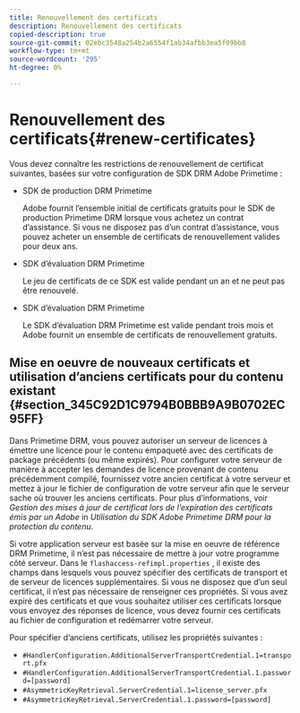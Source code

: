 ```yaml
---
title: Renouvellement des certificats
description: Renouvellement des certificats
copied-description: true
source-git-commit: 02ebc3548a254b2a6554f1ab34afbb3ea5f09bb8
workflow-type: tm+mt
source-wordcount: '295'
ht-degree: 0%

---
```


# Renouvellement des certificats{#renew-certificates}

Vous devez connaître les restrictions de renouvellement de certificat suivantes, basées sur votre configuration de SDK DRM Adobe Primetime :

* SDK de production DRM Primetime

  Adobe fournit l’ensemble initial de certificats gratuits pour le SDK de production Primetime DRM lorsque vous achetez un contrat d’assistance. Si vous ne disposez pas d’un contrat d’assistance, vous pouvez acheter un ensemble de certificats de renouvellement valides pour deux ans.
* SDK d’évaluation DRM Primetime

  Le jeu de certificats de ce SDK est valide pendant un an et ne peut pas être renouvelé.
* SDK d’évaluation DRM Primetime

  Le SDK d’évaluation DRM Primetime est valide pendant trois mois et Adobe fournit un ensemble de certificats de renouvellement gratuits.

## Mise en oeuvre de nouveaux certificats et utilisation d’anciens certificats pour du contenu existant {#section_345C92D1C9794B0BBB9A9B0702EC95FF}

Dans Primetime DRM, vous pouvez autoriser un serveur de licences à émettre une licence pour le contenu empaqueté avec des certificats de package précédents (ou même expirés). Pour configurer votre serveur de manière à accepter les demandes de licence provenant de contenu précédemment compilé, fournissez votre ancien certificat à votre serveur et mettez à jour le fichier de configuration de votre serveur afin que le serveur sache où trouver les anciens certificats. Pour plus d’informations, voir *Gestion des mises à jour de certificat lors de l’expiration des certificats émis par un Adobe* in *Utilisation du SDK Adobe Primetime DRM pour la protection du contenu*.

Si votre application serveur est basée sur la mise en oeuvre de référence DRM Primetime, il n’est pas nécessaire de mettre à jour votre programme côté serveur. Dans le `flashaccess-refimpl.properties` , il existe des champs dans lesquels vous pouvez spécifier des certificats de transport et de serveur de licences supplémentaires. Si vous ne disposez que d’un seul certificat, il n’est pas nécessaire de renseigner ces propriétés. Si vous avez expiré des certificats et que vous souhaitez utiliser ces certificats lorsque vous envoyez des réponses de licence, vous devez fournir ces certificats au fichier de configuration et redémarrer votre serveur.

Pour spécifier d’anciens certificats, utilisez les propriétés suivantes :

* `#HandlerConfiguration.AdditionalServerTransportCredential.1=transport.pfx`
* `#HandlerConfiguration.AdditionalServerTransportCredential.1.password=[password]`
* `#AsymmetricKeyRetrieval.ServerCredential.1=license_server.pfx`
* `#AsymmetricKeyRetrieval.ServerCredential.1.password=[password]`

